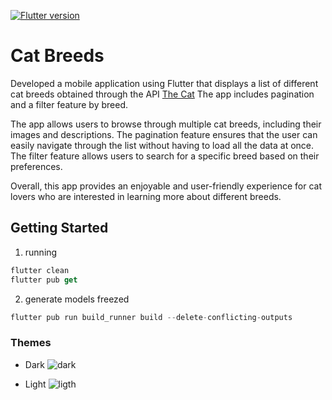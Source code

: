[![Flutter version](https://img.shields.io/badge/Flutter-3.7.11-informational.svg)](https://esflutter.dev/docs/development/tools/sdk/releases?tab=macos)

# Cat Breeds

 Developed a mobile application using Flutter that displays a list of different cat breeds obtained through the API [The Cat](https://thecatapi.com) The app includes pagination and a filter feature by breed.

The app allows users to browse through multiple cat breeds, including their images and descriptions. The pagination feature ensures that the user can easily navigate through the list without having to load all the data at once. The filter feature allows users to search for a specific breed based on their preferences.

Overall, this app provides an enjoyable and user-friendly experience for cat lovers who are interested in learning more about different breeds.

## Getting Started

1. running 
``` dart
flutter clean
flutter pub get
```

2. generate models freezed 
``` dart
flutter pub run build_runner build --delete-conflicting-outputs
```

### Themes 

- Dark 
![dark](https://user-images.githubusercontent.com/80381423/235535338-1dcdda85-1b38-4eb5-9454-7bc47ba4e4a8.jpg)

- Light
![ligth](https://user-images.githubusercontent.com/80381423/235535140-cd777a8d-464b-4807-ae95-bd84c30eb8df.jpg)
